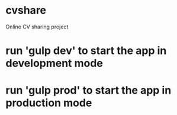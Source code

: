 # cvshare
Online CV sharing project

# run 'gulp dev' to start the app in development mode

# run 'gulp prod' to start the app in production mode
